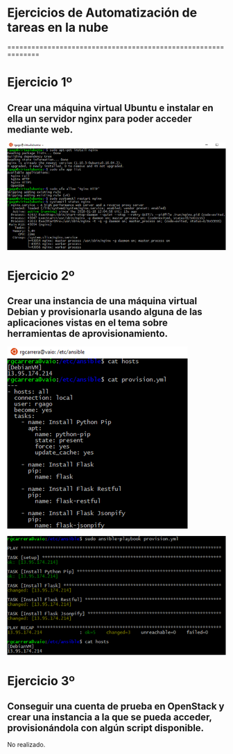 # Ejercicios de Automatización de tareas en la nube
==============================================================

# Ejercicio 1º
## Crear una máquina virtual Ubuntu e instalar en ella un servidor nginx para poder acceder mediante web.

![alt text](/Exercises/images/tema3/Ejercicio1.PNG "Ejercicio 1")

# Ejercicio 2º
## Crear una instancia de una máquina virtual Debian y provisionarla usando alguna de las aplicaciones vistas en el tema sobre herramientas de aprovisionamiento.

![alt text](/Exercises/images/tema3/Ejercicio2.png "Ejercicio 2")

![alt text](/Exercises/images/tema3/Ejercicio2_2.png "Ejercicio 2")

# Ejercicio 3º
## Conseguir una cuenta de prueba en OpenStack y crear una instancia a la que se pueda acceder, provisionándola con algún script disponible.

No realizado.
